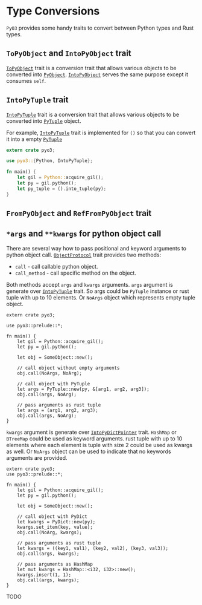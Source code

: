 # Type Conversions

`PyO3` provides some handy traits to convert between Python types and Rust types.

## `ToPyObject` and `IntoPyObject` trait

[`ToPyObject`][ToPyObject] trait is a conversion trait that allows various objects to be converted into [`PyObject`][PyObject]. [`IntoPyObject`][IntoPyObject] serves the same purpose except it consumes `self`.

## `IntoPyTuple` trait

[`IntoPyTuple`][IntoPyTuple] trait is a conversion trait that allows various objects to be converted into [`PyTuple`][PyTuple] object.

For example, [`IntoPyTuple`][IntoPyTuple] trait is implemented for `()` so that you can convert it into a empty [`PyTuple`][PyTuple]

```rust
extern crate pyo3;

use pyo3::{Python, IntoPyTuple};

fn main() {
    let gil = Python::acquire_gil();
    let py = gil.python();
    let py_tuple = ().into_tuple(py);
}
```

## `FromPyObject` and `RefFromPyObject` trait

## `*args` and `**kwargs` for python object call

There are several way how to pass positional and keyword arguments to python object call.
[`ObjectProtocol`][ObjectProtocol] trait
provides two methods:

* `call` - call callable python object.
* `call_method` - call specific method on the object.

Both methods accept `args` and `kwargs` arguments. `args` argument is generate over
[`IntoPyTuple`][IntoPyTuple] trait. So args could be `PyTuple` instance or
rust tuple with up to 10 elements. Or `NoArgs` object which represents empty tuple object.

```rust,ignore
extern crate pyo3;

use pyo3::prelude::*;

fn main() {
    let gil = Python::acquire_gil();
    let py = gil.python();
    
    let obj = SomeObject::new();
    
    // call object without empty arguments
    obj.call(NoArgs, NoArg);
    
    // call object with PyTuple
    let args = PyTuple::new(py, &[arg1, arg2, arg3]);
    obj.call(args, NoArg);

    // pass arguments as rust tuple
    let args = (arg1, arg2, arg3);
    obj.call(args, NoArg);
}
```

`kwargs` argument is generate over
[`IntoPyDictPointer`][IntoPyDictPointer] trait. `HashMap` or `BTreeMap` could be used as
keyword arguments. rust tuple with up to 10 elements where each element is tuple with size 2
could be used as kwargs as well. Or `NoArgs` object can be used to indicate that 
no keywords arguments are provided.

```rust,ignore
extern crate pyo3;
use pyo3::prelude::*;

fn main() {
    let gil = Python::acquire_gil();
    let py = gil.python();
    
    let obj = SomeObject::new();
    
    // call object with PyDict
    let kwargs = PyDict::new(py);
    kwargs.set_item(key, value);
    obj.call(NoArg, kwargs);

    // pass arguments as rust tuple
    let kwargs = ((key1, val1), (key2, val2), (key3, val3));
    obj.call(args, kwargs);

    // pass arguments as HashMap
    let mut kwargs = HashMap::<i32, i32>::new();
    kwargs.insert(1, 1);
    obj.call(args, kwargs);
}
```


TODO

[ToPyObject]: https://pyo3.github.io/pyo3/pyo3/trait.ToPyObject.html
[IntoPyObject]: https://pyo3.github.io/pyo3/pyo3/trait.IntoPyObject.html
[PyObject]: https://pyo3.github.io/pyo3/pyo3/struct.PyObject.html
[IntoPyTuple]: https://pyo3.github.io/pyo3/pyo3/trait.IntoPyTuple.html
[PyTuple]: https://pyo3.github.io/pyo3/pyo3/struct.PyTuple.html
[ObjectProtocol]: https://pyo3.github.io/pyo3/pyo3/trait.ObjectProtocol.html
[IntoPyDictPointer]: https://pyo3.github.io/pyo3/pyo3/trait.IntoPyDictPointer.html
